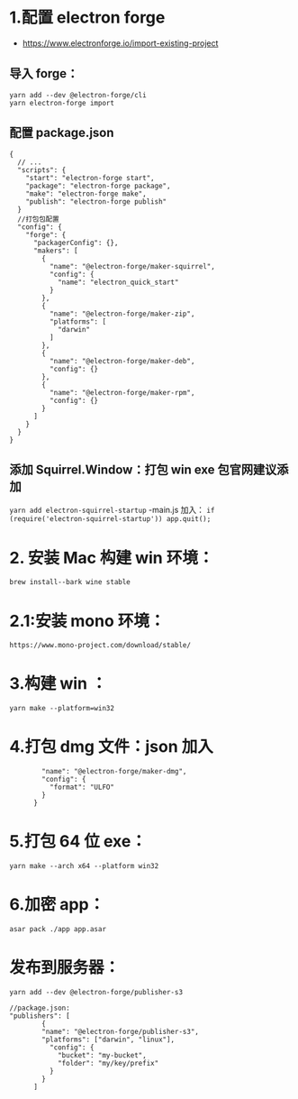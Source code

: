 # 1.配置 electron forge

- https://www.electronforge.io/import-existing-project

## 导入 forge：

```
yarn add --dev @electron-forge/cli
yarn electron-forge import
```

## 配置 package.json

```
{
  // ...
  "scripts": {
    "start": "electron-forge start",
    "package": "electron-forge package",
    "make": "electron-forge make",
    "publish": "electron-forge publish"
  }
  //打包包配置
  "config": {
    "forge": {
      "packagerConfig": {},
      "makers": [
        {
          "name": "@electron-forge/maker-squirrel",
          "config": {
            "name": "electron_quick_start"
          }
        },
        {
          "name": "@electron-forge/maker-zip",
          "platforms": [
            "darwin"
          ]
        },
        {
          "name": "@electron-forge/maker-deb",
          "config": {}
        },
        {
          "name": "@electron-forge/maker-rpm",
          "config": {}
        }
      ]
    }
  }
}
```

## 添加 Squirrel.Window：打包 win exe 包官网建议添加

`yarn add electron-squirrel-startup`
-main.js 加入：
`if (require('electron-squirrel-startup')) app.quit();`

# 2. 安装 Mac 构建 win 环境：

`brew install--bark wine stable`

# 2.1:安装 mono 环境：

`https://www.mono-project.com/download/stable/`

# 3.构建 win ：

`yarn make --platform=win32`

# 4.打包 dmg 文件：json 加入

```{
        "name": "@electron-forge/maker-dmg",
        "config": {
          "format": "ULFO"
        }
      }
```

# 5.打包 64 位 exe：

`yarn make --arch x64 --platform win32`

# 6.加密 app：

`asar pack ./app app.asar`

# 发布到服务器：

```
yarn add --dev @electron-forge/publisher-s3

//package.json:
"publishers": [
        {
        "name": "@electron-forge/publisher-s3",
        "platforms": ["darwin", "linux"],
          "config": {
            "bucket": "my-bucket",
            "folder": "my/key/prefix"
          }
        }
      ]
```
